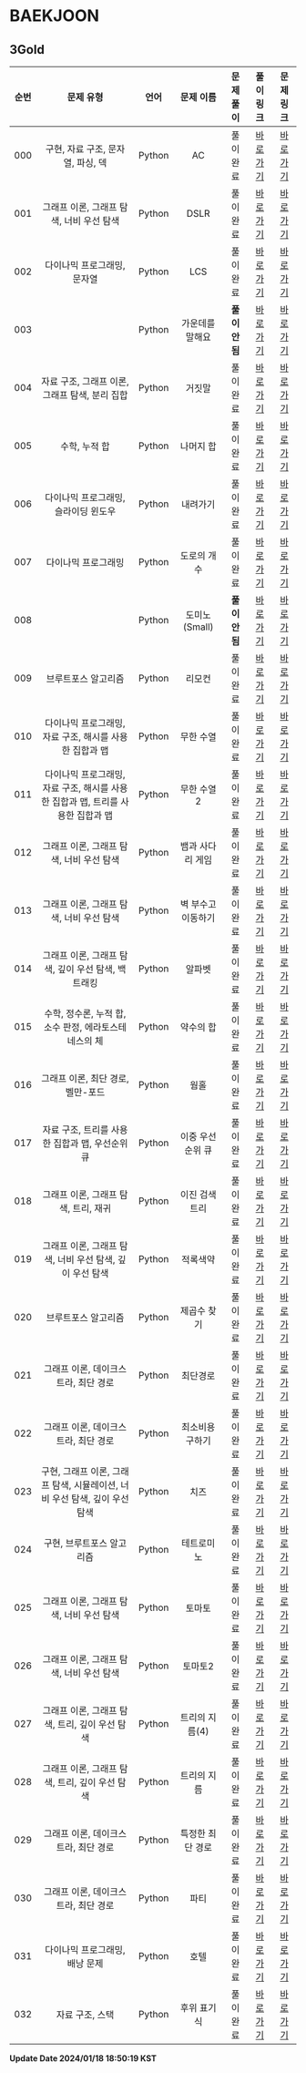 # BAEKJOON

## 3Gold

| 순번 | 문제 유형 | 언어 | 문제 이름 | 문제 풀이 | 풀이 링크 | 문제 링크 |
| :--: |:--: |:--: |:--: |:--: |:--: |:--: |
|000|구현, 자료 구조, 문자열, 파싱, 덱|Python|AC|풀이완료|[바로가기](https://github.com/westreed/ProgrammersAlgorithm/blob/main/BAEKJOON/3Gold/AC.py)|[바로가기](https://www.acmicpc.net/problem/5430)|
|001|그래프 이론, 그래프 탐색, 너비 우선 탐색|Python|DSLR|풀이완료|[바로가기](https://github.com/westreed/ProgrammersAlgorithm/blob/main/BAEKJOON/3Gold/DSLR.py)|[바로가기](https://www.acmicpc.net/problem/9019)|
|002|다이나믹 프로그래밍, 문자열|Python|LCS|풀이완료|[바로가기](https://github.com/westreed/ProgrammersAlgorithm/blob/main/BAEKJOON/3Gold/LCS.py)|[바로가기](https://www.acmicpc.net/problem/9251)|
|003||Python|가운데를 말해요|**풀이안됨**|[바로가기](https://github.com/westreed/ProgrammersAlgorithm/blob/main/BAEKJOON/3Gold/%EA%B0%80%EC%9A%B4%EB%8D%B0%EB%A5%BC%20%EB%A7%90%ED%95%B4%EC%9A%94%20X.py)|[바로가기](https://www.acmicpc.net/problem/1655)|
|004|자료 구조, 그래프 이론, 그래프 탐색, 분리 집합|Python|거짓말|풀이완료|[바로가기](https://github.com/westreed/ProgrammersAlgorithm/blob/main/BAEKJOON/3Gold/%EA%B1%B0%EC%A7%93%EB%A7%90.py)|[바로가기](https://www.acmicpc.net/problem/1043)|
|005|수학, 누적 합|Python|나머지 합|풀이완료|[바로가기](https://github.com/westreed/ProgrammersAlgorithm/blob/main/BAEKJOON/3Gold/%EB%82%98%EB%A8%B8%EC%A7%80%20%ED%95%A9.py)|[바로가기](https://www.acmicpc.net/problem/10986)|
|006|다이나믹 프로그래밍, 슬라이딩 윈도우|Python|내려가기|풀이완료|[바로가기](https://github.com/westreed/ProgrammersAlgorithm/blob/main/BAEKJOON/3Gold/%EB%82%B4%EB%A0%A4%EA%B0%80%EA%B8%B0.py)|[바로가기](https://www.acmicpc.net/problem/2096)|
|007|다이나믹 프로그래밍|Python|도로의 개수|풀이완료|[바로가기](https://github.com/westreed/ProgrammersAlgorithm/blob/main/BAEKJOON/3Gold/%EB%8F%84%EB%A1%9C%EC%9D%98%20%EA%B0%9C%EC%88%98.py)|[바로가기](https://www.acmicpc.net/problem/1577)|
|008||Python|도미노 (Small)|**풀이안됨**|[바로가기](https://github.com/westreed/ProgrammersAlgorithm/blob/main/BAEKJOON/3Gold/%EB%8F%84%EB%AF%B8%EB%85%B8%20%28Small%29%20X.py)|[바로가기](https://www.acmicpc.net/problem/14586)|
|009|브루트포스 알고리즘|Python|리모컨|풀이완료|[바로가기](https://github.com/westreed/ProgrammersAlgorithm/blob/main/BAEKJOON/3Gold/%EB%A6%AC%EB%AA%A8%EC%BB%A8.py)|[바로가기](https://www.acmicpc.net/problem/1107)|
|010|다이나믹 프로그래밍, 자료 구조, 해시를 사용한 집합과 맵|Python|무한 수열|풀이완료|[바로가기](https://github.com/westreed/ProgrammersAlgorithm/blob/main/BAEKJOON/3Gold/%EB%AC%B4%ED%95%9C%20%EC%88%98%EC%97%B4.py)|[바로가기](https://www.acmicpc.net/problem/1351)|
|011|다이나믹 프로그래밍, 자료 구조, 해시를 사용한 집합과 맵, 트리를 사용한 집합과 맵|Python|무한 수열2|풀이완료|[바로가기](https://github.com/westreed/ProgrammersAlgorithm/blob/main/BAEKJOON/3Gold/%EB%AC%B4%ED%95%9C%20%EC%88%98%EC%97%B42.py)|[바로가기](https://www.acmicpc.net/problem/1354)|
|012|그래프 이론, 그래프 탐색, 너비 우선 탐색|Python|뱀과 사다리 게임|풀이완료|[바로가기](https://github.com/westreed/ProgrammersAlgorithm/blob/main/BAEKJOON/3Gold/%EB%B1%80%EA%B3%BC%20%EC%82%AC%EB%8B%A4%EB%A6%AC%20%EA%B2%8C%EC%9E%84.py)|[바로가기](https://www.acmicpc.net/problem/16928)|
|013|그래프 이론, 그래프 탐색, 너비 우선 탐색|Python|벽 부수고 이동하기|풀이완료|[바로가기](https://github.com/westreed/ProgrammersAlgorithm/blob/main/BAEKJOON/3Gold/%EB%B2%BD%20%EB%B6%80%EC%88%98%EA%B3%A0%20%EC%9D%B4%EB%8F%99%ED%95%98%EA%B8%B0.py)|[바로가기](https://www.acmicpc.net/problem/2206)|
|014|그래프 이론, 그래프 탐색, 깊이 우선 탐색, 백트래킹|Python|알파벳|풀이완료|[바로가기](https://github.com/westreed/ProgrammersAlgorithm/blob/main/BAEKJOON/3Gold/%EC%95%8C%ED%8C%8C%EB%B2%B3.py)|[바로가기](https://www.acmicpc.net/problem/1987)|
|015|수학, 정수론, 누적 합, 소수 판정, 에라토스테네스의 체|Python|약수의 합|풀이완료|[바로가기](https://github.com/westreed/ProgrammersAlgorithm/blob/main/BAEKJOON/3Gold/%EC%95%BD%EC%88%98%EC%9D%98%20%ED%95%A9.py)|[바로가기](https://www.acmicpc.net/problem/17425)|
|016|그래프 이론, 최단 경로, 벨만-포드|Python|웜홀|풀이완료|[바로가기](https://github.com/westreed/ProgrammersAlgorithm/blob/main/BAEKJOON/3Gold/%EC%9B%9C%ED%99%80.py)|[바로가기](https://www.acmicpc.net/problem/1865)|
|017|자료 구조, 트리를 사용한 집합과 맵, 우선순위 큐|Python|이중 우선순위 큐|풀이완료|[바로가기](https://github.com/westreed/ProgrammersAlgorithm/blob/main/BAEKJOON/3Gold/%EC%9D%B4%EC%A4%91%20%EC%9A%B0%EC%84%A0%EC%88%9C%EC%9C%84%20%ED%81%90.py)|[바로가기](https://www.acmicpc.net/problem/7662)|
|018|그래프 이론, 그래프 탐색, 트리, 재귀|Python|이진 검색 트리|풀이완료|[바로가기](https://github.com/westreed/ProgrammersAlgorithm/blob/main/BAEKJOON/3Gold/%EC%9D%B4%EC%A7%84%20%EA%B2%80%EC%83%89%20%ED%8A%B8%EB%A6%AC.py)|[바로가기](https://www.acmicpc.net/problem/5639)|
|019|그래프 이론, 그래프 탐색, 너비 우선 탐색, 깊이 우선 탐색|Python|적록색약|풀이완료|[바로가기](https://github.com/westreed/ProgrammersAlgorithm/blob/main/BAEKJOON/3Gold/%EC%A0%81%EB%A1%9D%EC%83%89%EC%95%BD.py)|[바로가기](https://www.acmicpc.net/problem/10026)|
|020|브루트포스 알고리즘|Python|제곱수 찾기|풀이완료|[바로가기](https://github.com/westreed/ProgrammersAlgorithm/blob/main/BAEKJOON/3Gold/%EC%A0%9C%EA%B3%B1%EC%88%98%20%EC%B0%BE%EA%B8%B0.py)|[바로가기](https://www.acmicpc.net/problem/1025)|
|021|그래프 이론, 데이크스트라, 최단 경로|Python|최단경로|풀이완료|[바로가기](https://github.com/westreed/ProgrammersAlgorithm/blob/main/BAEKJOON/3Gold/%EC%B5%9C%EB%8B%A8%EA%B2%BD%EB%A1%9C.py)|[바로가기](https://www.acmicpc.net/problem/1753)|
|022|그래프 이론, 데이크스트라, 최단 경로|Python|최소비용 구하기|풀이완료|[바로가기](https://github.com/westreed/ProgrammersAlgorithm/blob/main/BAEKJOON/3Gold/%EC%B5%9C%EC%86%8C%EB%B9%84%EC%9A%A9%20%EA%B5%AC%ED%95%98%EA%B8%B0.py)|[바로가기](https://www.acmicpc.net/problem/1916)|
|023|구현, 그래프 이론, 그래프 탐색, 시뮬레이션, 너비 우선 탐색, 깊이 우선 탐색|Python|치즈|풀이완료|[바로가기](https://github.com/westreed/ProgrammersAlgorithm/blob/main/BAEKJOON/3Gold/%EC%B9%98%EC%A6%88.py)|[바로가기](https://www.acmicpc.net/problem/2638)|
|024|구현, 브루트포스 알고리즘|Python|테트로미노|풀이완료|[바로가기](https://github.com/westreed/ProgrammersAlgorithm/blob/main/BAEKJOON/3Gold/%ED%85%8C%ED%8A%B8%EB%A1%9C%EB%AF%B8%EB%85%B8.py)|[바로가기](https://www.acmicpc.net/problem/14500)|
|025|그래프 이론, 그래프 탐색, 너비 우선 탐색|Python|토마토|풀이완료|[바로가기](https://github.com/westreed/ProgrammersAlgorithm/blob/main/BAEKJOON/3Gold/%ED%86%A0%EB%A7%88%ED%86%A0.py)|[바로가기](https://www.acmicpc.net/problem/7576)|
|026|그래프 이론, 그래프 탐색, 너비 우선 탐색|Python|토마토2|풀이완료|[바로가기](https://github.com/westreed/ProgrammersAlgorithm/blob/main/BAEKJOON/3Gold/%ED%86%A0%EB%A7%88%ED%86%A02.py)|[바로가기](https://www.acmicpc.net/problem/7569)|
|027|그래프 이론, 그래프 탐색, 트리, 깊이 우선 탐색|Python|트리의 지름(4)|풀이완료|[바로가기](https://github.com/westreed/ProgrammersAlgorithm/blob/main/BAEKJOON/3Gold/%ED%8A%B8%EB%A6%AC%EC%9D%98%20%EC%A7%80%EB%A6%84%284%29.py)|[바로가기](https://www.acmicpc.net/problem/1967)|
|028|그래프 이론, 그래프 탐색, 트리, 깊이 우선 탐색|Python|트리의 지름|풀이완료|[바로가기](https://github.com/westreed/ProgrammersAlgorithm/blob/main/BAEKJOON/3Gold/%ED%8A%B8%EB%A6%AC%EC%9D%98%20%EC%A7%80%EB%A6%84.py)|[바로가기](https://www.acmicpc.net/problem/1167)|
|029|그래프 이론, 데이크스트라, 최단 경로|Python|특정한 최단 경로|풀이완료|[바로가기](https://github.com/westreed/ProgrammersAlgorithm/blob/main/BAEKJOON/3Gold/%ED%8A%B9%EC%A0%95%ED%95%9C%20%EC%B5%9C%EB%8B%A8%20%EA%B2%BD%EB%A1%9C.py)|[바로가기](https://www.acmicpc.net/problem/1504)|
|030|그래프 이론, 데이크스트라, 최단 경로|Python|파티|풀이완료|[바로가기](https://github.com/westreed/ProgrammersAlgorithm/blob/main/BAEKJOON/3Gold/%ED%8C%8C%ED%8B%B0.py)|[바로가기](https://www.acmicpc.net/problem/1238)|
|031|다이나믹 프로그래밍, 배낭 문제|Python|호텔|풀이완료|[바로가기](https://github.com/westreed/ProgrammersAlgorithm/blob/main/BAEKJOON/3Gold/%ED%98%B8%ED%85%94.py)|[바로가기](https://www.acmicpc.net/problem/1106)|
|032|자료 구조, 스택|Python|후위 표기식|풀이완료|[바로가기](https://github.com/westreed/ProgrammersAlgorithm/blob/main/BAEKJOON/3Gold/%ED%9B%84%EC%9C%84%20%ED%91%9C%EA%B8%B0%EC%8B%9D.py)|[바로가기](https://www.acmicpc.net/problem/1918)|


**Update Date 2024/01/18 18:50:19 KST**